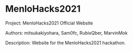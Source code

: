 # MenloHacks2021
Project: MenloHacks2021 Official Website

Authors: mitsukakiyohara, Sam0fc, RubixQber, MarvinMok

Description: Website for the MenloHacks2021 hackathon.

